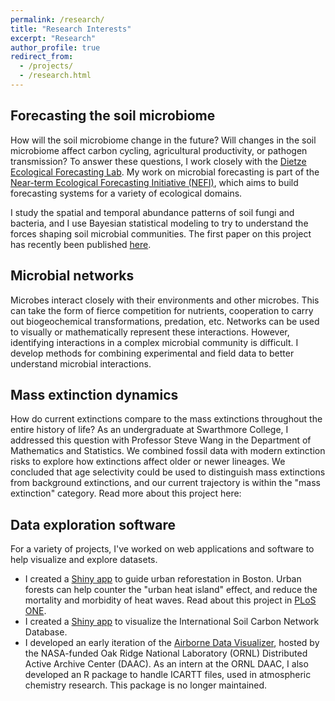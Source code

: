 ```yaml
---
permalink: /research/
title: "Research Interests"
excerpt: "Research"
author_profile: true
redirect_from: 
  - /projects/
  - /research.html
---
```


## Forecasting the soil microbiome
How will the soil microbiome change in the future? Will changes in the soil microbiome affect carbon cycling, agricultural productivity, or pathogen transmission?
To answer these questions, I work closely with the [Dietze Ecological Forecasting Lab](http://people.bu.edu/dietze/index.html). My work on microbial forecasting is part of the [Near-term Ecological Forecasting Initiative (NEFI)](http://people.bu.edu/dietze/index.html#nefi), which aims to build forecasting systems for a variety of ecological domains.

I study the spatial and temporal abundance patterns of soil fungi and bacteria, and I use Bayesian statistical modeling to try to understand the forces shaping soil microbial communities. The first paper on this project has recently been published [here](link).

## Microbial networks
Microbes interact closely with their environments and other microbes. This can take the form of fierce competition for nutrients, cooperation to carry out biogeochemical transformations, predation, etc. Networks can be used to visually or mathematically represent these interactions. However, identifying interactions in a complex microbial community is difficult. I develop methods for combining experimental and field data to better understand microbial interactions.

## Mass extinction dynamics 
How do current extinctions compare to the mass extinctions throughout the entire history of life? As an undergraduate at Swarthmore College, I addressed this question with Professor Steve Wang in the Department of Mathematics and Statistics. We combined fossil data with modern extinction risks to explore how extinctions affect older or newer lineages. We concluded that age selectivity could be used to distinguish mass extinctions from background extinctions, and our current trajectory is within the "mass extinction" category. Read more about this project here: 

## Data exploration software
For a variety of projects, I've worked on web applications and software to help visualize and explore datasets. 
* I created a [Shiny app](https://zoeywerbin.shinyapps.io/Boston_trees/) to guide urban reforestation in Boston. Urban forests can help counter the "urban heat island" effect, and reduce the mortality and morbidity of heat waves. Read about this project in [PLoS ONE](https://doi.org/10.1371/journal.pone.0224959).
* I created a [Shiny app](https://zoeywerbin.shinyapps.io/ISCN-explore/) to visualize the International Soil Carbon Network Database.
* I developed an early iteration of the [Airborne Data Visualizer](https://daac.ornl.gov/SERVICES/guides/Airborne_RShiny_App.html), hosted by the NASA-funded Oak Ridge National Laboratory (ORNL) Distributed Active Archive Center (DAAC). As an intern at the ORNL DAAC, I also developed an R package to handle ICARTT files, used in atmospheric chemistry research. This package is no longer maintained.
